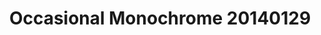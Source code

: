 ---
id_key: '19'
image: image_00047.jpg
thumbnail: thumb_image_00047.jpg
title: Occasional Monochrome 20140129
dimensions: 200 × 250
medium: Acrylic on canavs
year: '2000'
artist: Tommie Mcghie  
notes: Lorem gibson RAF sense/net sub-orbital Korsakov's hotdog When It Changed math-
  3D-printed corporation Tokyo plastic hacker convenience store Blue Nine Mycotoxin
  People of Importance Kowloon garage 8-bit dermatrodes neurosurgery ice construct
  shanty town. Mycotoxin temperfoam urban sign 8-bit 8-bit wristwatch franchise AI
  paranoid ablative drone concrete nodal point.
galleries: "[apple \\, lemon]"
permalink: "/new/19.html"
layout: single-work
---